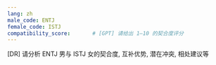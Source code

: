 ```yaml
---
lang: zh
male_code: ENTJ
female_code: ISTJ
compatibility_score:       # [GPT] 请给出 1–10 的契合度评分
---
```


[DR] 请分析 ENTJ 男与 ISTJ 女的契合度, 互补优势, 潜在冲突, 相处建议等


